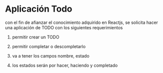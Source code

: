 # Aplicación Todo

con el fin de afianzar el conocimiento adquirido en Reactjs, se solicita hacer una aplicación de TODO con los siguientes requerimientos

1. permitir crear un TODO

2. permitir completar o descompletarlo

3. va a tener los campos nombre, estado

4. los estados serán por hacer, haciendo y completado